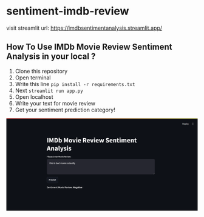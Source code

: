 # sentiment-imdb-review

visit streamlit url: https://imdbsentimentanalysis.streamlit.app/

## How To Use IMDb Movie Review Sentiment Analysis in your local ?
1. Clone this repository
2. Open terminal
3. Write this line
   `pip install -r requirements.txt`
4. Next
   `streamlit run app.py`
5. Open localhost
6. Write your text for movie review
7. Get your sentiment prediction category!

![Preview Streamlit](screenshot-imdb.png)